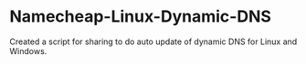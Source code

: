 # Namecheap-Linux-Dynamic-DNS

Created a script for sharing to do auto update of dynamic DNS for Linux and Windows.
